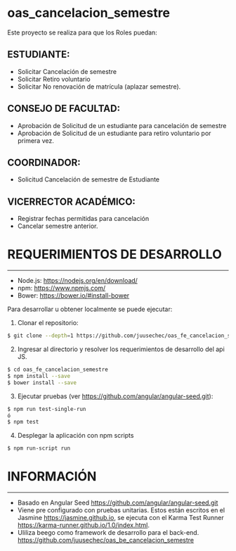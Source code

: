 # oas_cancelacion_semestre
Este proyecto se realiza para que los Roles puedan:

## ESTUDIANTE:

* Solicitar Cancelación de semestre
* Solicitar Retiro voluntario
* Solicitar No renovación de matrícula (aplazar semestre).

## CONSEJO DE FACULTAD:

* Aprobación de Solicitud de un estudiante para cancelación de semestre
* Aprobación de Solicitud de un estudiante para retiro voluntario por primera vez.

## COORDINADOR:

* Solicitud Cancelación de semestre de Estudiante

## VICERRECTOR ACADÉMICO:

* Registrar fechas permitidas para cancelación
* Cancelar semestre anterior.

# REQUERIMIENTOS DE DESARROLLO
-----------------------------
- Node.js: https://nodejs.org/en/download/
- npm: https://www.npmjs.com/
- Bower: https://bower.io/#install-bower

Para desarrollar u obtener localmente se puede ejecutar:
1) Clonar el repositorio:
```bash
$ git clone --depth=1 https://github.com/juusechec/oas_fe_cancelacion_semestre
```

2) Ingresar al directorio y resolver los requerimientos de desarrollo del api JS.
```bash
$ cd oas_fe_cancelacion_semestre
$ npm install --save
$ bower install --save
```

3) Ejecutar pruebas (ver https://github.com/angular/angular-seed.git):
```bash
$ npm run test-single-run
ó
$ npm test
```
4) Desplegar la aplicación con npm scripts
```bash
$ npm run-script run
```

# INFORMACIÓN
------------
* Basado en Angular Seed https://github.com/angular/angular-seed.git
* Viene pre configurado con pruebas unitarias. Estos están escritos en el Jasmine https://jasmine.github.io, se ejecuta con el Karma Test Runner https://karma-runner.github.io/1.0/index.html.
* Uliliza beego como framework de desarrollo para el back-end. https://github.com/juusechec/oas_be_cancelacion_semestre

